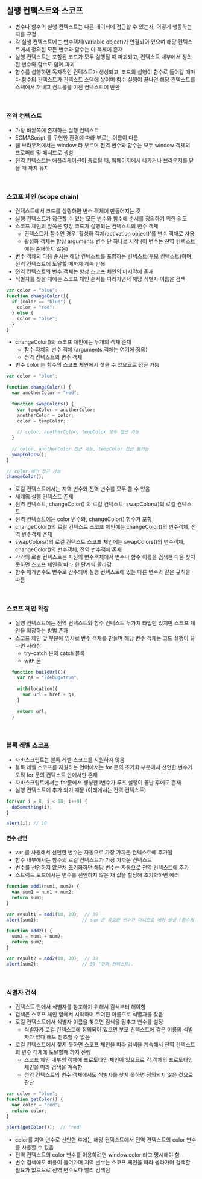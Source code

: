 ## 실행 컨텍스트와 스코프
- 변수나 함수의 실행 컨텍스트는 다른 데이터에 접근할 수 있는지, 어떻게 행동하는지를 규정
- 각 실행 컨텍스트에는 변수객체(variable object)가 연결되어 있으며 해당 컨텍스트에서 정의된 모든 변수와 함수는 이 객체에 존재
- 실행 컨텍스트는 포함된 코드가 모두 실행될 때 파괴되고, 컨텍스트 내부에서 정의된 변수와 함수도 함께 파괴
- 함수를 실행하면 독자적인 컨텍스트가 생성되고, 코드의 실행이 함수로 들어갈 때마다 함수의 컨텍스트가 컨텍스트 스택에 쌓이며 함수 실행이 끝나면 해당 컨텍스트를 스택에서 꺼내고 컨트롤을 이전 컨텍스트에 반환
<br/>


### 전역 컨텍스트
- 가장 바깥쪽에 존재하는 실행 컨텍스트 
- ECMAScript 를 구현한 환경에 따라 부르는 이름이 다름
- 웹 브라우저에서는 window 라 부르며 전역 변수와 함수는 모두 window 객체의 프로퍼티 및 메서드로 생성
- 전역 컨텍스트는 애플리케이션이 종료될 때, 웹페이지에서 나가거나 브라우저를 닫을 때 까지 유지
<br/>


### 스코프 체인 (scope chain)
- 컨텍스트에서 코드를 실행하면 변수 객체에 만들어지는 것
- 실행 컨텍스트가 접근할 수 있는 모든 변수와 함수에 순서를 정의하기 위한 의도
- 스코프 체인의 앞쪽은 항상 코드가 실행되는 컨텍스트의 변수 객체
  - 컨텍스트가 함수인 경우 '활성화 객체(activation object)'를 변수 객체로 사용
  - 활성화 객체는 항상 arguments 변수 단 하나로 시작 (이 변수는 전역 컨텍스트에는 존재하지 않음)
- 변수 객체의 다음 순서는 해당 컨텍스트를 포함하는 컨텍스트(부모 컨텍스트)이며, 전역 컨텍스트에 도달할 때까지 계속 반복
- 전역 컨텍스트의 변수 객체는 항상 스코프 체인의 마지막에 존재
- 식별자를 찾을 때에는 스코프 체인 순서를 따라가면서 해당 식별자 이름을 검색    
```javascript
var color = "blue";
function changeColor(){
  if (color == "blue") {
    color = "red";
  } else {
    color = "blue";
  }
}
```
- changeColor()의 스코프 체인에는 두개의 객체 존재
  - 함수 자체의 변수 객체 (arguments 객체는 여기에 정의)
  - 전역 컨텍스트의 변수 객체    
- 변수 color 는 함수의 스코프 체인에서 찾을 수 있으므로 접근 가능 
```javascript
var color = "blue";

function changeColor() {
  var anotherColor = "red";
  
  function swapColors() {
    var tempColor = anotherColor;
    anotherColor = color;
    color = tempColor;
    
    // color, anotherColor, tempColor 모두 접근 가능 
  }
 
  // color, anotherColor 접근 가능, tempColor 접근 불가능 
  swapColors();
}

// color 에만 접근 가능 
changeColor();
```
- 로컬 컨텍스트에서는 지역 변수와 전역 변수를 모두 쓸 수 있음 
- 세개의 실행 컨텍스트 존재
- 전역 컨텍스트, changeColor() 의 로컬 컨텍스트, swapColors()의 로컬 컨텍스트
- 전역 컨텍스트에는 color 변수와, changeColor() 함수가 포함
- changeColor()의 로컬 컨텍스트 스코프 체인에는 changeColor()의 변수객체, 전역 변수객체 존재
- swapColors()의 로컬 컨텍스트 스코프 체인에는 swapColors()의 변수객체, changeColor()의 변수객체, 전역 변수객체 존재
- 각각의 로컬 컨텍스트는 자신의 변수객체에서 변수나 함수 이름을 검색한 다음 찾지 못하면 스코프 체인을 따라 한 단계씩 올라감
- 함수 매개변수도 변수로 간주되어 실행 컨텍스트에 있는 다른 변수와 같은 규칙을 따름
<br/>


### 스코프 체인 확장
- 실행 컨텍스트에는 전역 컨텍스트와 함수 컨텍스트 두가지 타입만 있지만 스코프 체인을 확장하는 방법 존재
- 스코프 체인 앞 부분에 임시로 변수 객체를 만들며 해당 변수 객체는 코드 실행이 끝나면 사라짐
  - try-catch 문의 catch 블록
  - with 문
```javascript
  function buildUrl(){
    var qs = "?debug=true";
    
    with(location){
      var url = href + qs;
    }
    
    return url;
  }
```
<br/>


### 블록 레벨 스코프
- 자바스크립트는 블록 레벨 스코프를 지원하지 않음
- 블록 레벨 스코프를 지원하는 언어에서는 for 문의 초기화 부분에서 선언한 변수가 오직 for 문의 컨텍스트 안에서만 존재
- 자바스크립트에서는 for문에서 생성한 i변수가 루프 실행이 끝난 후에도 존재 
- 실행 컨텍스트에 추가 되기 때문 (아래에서는 전역 컨텍스트)
```javascript
for(var i = 0; i < 10; i++0) {
  doSomething(i);
}

alert(i); // 10
```

#### 변수 선언
- var 를 사용해서 선언한 변수는 자동으로 가장 가까운 컨텍스트에 추가됨
- 함수 내부에서는 함수의 로컬 컨텍스트가 가장 가까운 컨텍스트
- 변수를 선언하지 않은채 초기화하면 해당 변수는 자동으로 전역 컨텍스트에 추가
- 스트릭트 모드에서는 변수를 선언하지 않은 채 값을 할당해 초기화하면 에러
```javascript
function add1(num1, num2) {
  var sum1 = num1 + num2;
  return sum1;
}

var result1 = add1(10, 20);  // 30
alert(sum1);                // sum 은 유효한 변수가 아니므로 에러 발생 (함수의 실행 컨텍스트).

function add2() {
  sum2 = num1 + num2;
  return sum2;
}

var result2 = add2(10, 20);  // 30
alert(sum2);                // 30 (전역 컨텍스트).
``` 
<br/>


### 식별자 검색
- 컨텍스트 안에서 식별자를 참조하기 위해서 검색부터 해야함
- 검색은 스코프 체인 앞에서 시작하며 주어진 이름으로 식별자를 찾음
- 로컬 컨텍스트에서 식별자 이름을 찾으면 검색을 멈추고 변수를 설정
  - 식별자가 로컬 컨텍스트에 정의되어 있으면 부모 컨텍스트에 같은 이름의 식별자가 있다 해도 참조할 수 없음
- 로컬 컨텍스트에서 찾지 못하면 스코프 체인을 따라 검색을 계속해서 전역 컨텍스트의 변수 객체에 도달할때 까지 진행
  - 스코프 체인 내부의 객체에 프로토타입 체인이 있으므로 각 객체의 프로토타입 체인을 따라 검색을 계속함
  - 전역 컨텍스트의 변수 객체에서도 식별자를 찾지 못하면 정의되지 않은 것으로 판단
```javascript
var color = "blue";
function getColor() {
  var color = "red";
  return color;
}

alert(getColor());  // "red"
```
- color를 지역 변수로 선언한 후에는 해당 컨텍스트에서 전역 컨텍스트의 color 변수를 사용할 수 없음
- 전역 컨텍스트의 color 변수를 이용하려면 window.color 라고 명시해야 함
- 변수 검색에도 비용이 들어가며 지역 변수는 스코프 체인을 따라 올라가며 검색할 필요가 없으므로 전역 변수보다 빨리 검색됨 
